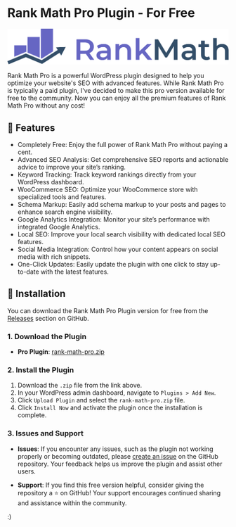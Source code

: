 # Rank Math Pro Plugin - For Free

[![Rank Math Pro](./.github/rank-math-logo.svg)](https://rankmath.com/)

Rank Math Pro is a powerful WordPress plugin designed to help you optimize your website's SEO with advanced features. While Rank Math Pro is typically a paid plugin, I've decided to make this pro version available for free to the community. Now you can enjoy all the premium features of Rank Math Pro without any cost!

## 🎉 Features

   - Completely Free: Enjoy the full power of Rank Math Pro without paying a cent.
   - Advanced SEO Analysis: Get comprehensive SEO reports and actionable advice to improve your site’s ranking.
   - Keyword Tracking: Track keyword rankings directly from your WordPress dashboard.
   - WooCommerce SEO: Optimize your WooCommerce store with specialized tools and features.
   - Schema Markup: Easily add schema markup to your posts and pages to enhance search engine visibility.
   - Google Analytics Integration: Monitor your site’s performance with integrated Google Analytics.
   - Local SEO: Improve your local search visibility with dedicated local SEO features.
   - Social Media Integration: Control how your content appears on social media with rich snippets.
   - One-Click Updates: Easily update the plugin with one click to stay up-to-date with the latest features.

## 🚀 Installation

You can download the Rank Math Pro Plugin version for free from the [Releases](https://github.com/sharafdin/rank-math-pro-nulled/releases) section on GitHub.

### 1. Download the Plugin

- **Pro Plugin**: [rank-math-pro.zip](https://github.com/sharafdin/nulled-rank-math-pro/releases/download/rank-math-pro_v3.0.68/rank-math-pro)

### 2. Install the Plugin

1. Download the `.zip` file from the link above.
2. In your WordPress admin dashboard, navigate to `Plugins > Add New`.
3. Click `Upload Plugin` and select the `rank-math-pro.zip` file.
4. Click `Install Now` and activate the plugin once the installation is complete.

### 3. Issues and Support

- **Issues**: If you encounter any issues, such as the plugin not working properly or becoming outdated, please [create an issue](https://github.com/sharafdin/nulled-rank-math-pro/issues) on the GitHub repository. Your feedback helps us improve the plugin and assist other users.

- **Support**: If you find this free version helpful, consider giving the repository a ⭐️ on GitHub! Your support encourages continued sharing and assistance within the community.

:)
